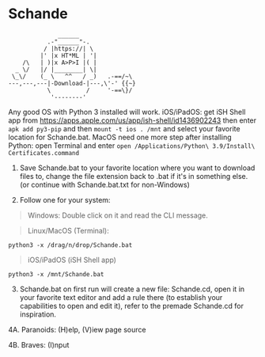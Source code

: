 # Schande
```
              ______
           .-"______"-.
          / |https://| \
         |' |x HT*ML | '|
    /\   | )|x A>P>I |( |
  _ \/   |/ |________| \|
 \_\/    (_ \   ^^   / _)   .-==/~\
---,---,---|-Download-|---,\'-' {{~}
           \          /     '-==\}/
            '--------'
```
Any good OS with Python 3 installed will work. iOS/iPadOS: get iSH Shell app from https://apps.apple.com/us/app/ish-shell/id1436902243 then enter `apk add py3-pip` and then `mount -t ios . /mnt` and select your favorite location for Schande.bat. MacOS need one more step after installing Python: open Terminal and enter `open /Applications/Python\ 3.9/Install\ Certificates.command`

1. Save Schande.bat to your favorite location where you want to download files to, change the file extension back to .bat if it's in something else. (or continue with Schande.bat.txt for non-Windows)

2. Follow one for your system:
 > Windows: Double click on it and read the CLI message.

 > Linux/MacOS (Terminal):
```
python3 -x /drag/n/drop/Schande.bat
```

 > iOS/iPadOS (iSH Shell app)
```
python3 -x /mnt/Schande.bat
```

3. Schande.bat on first run will create a new file: Schande.cd, open it in your favorite text editor and add a rule there (to establish your capabilities to open and edit it), refer to the premade Schande.cd for inspiration.

4A. Paranoids: (H)elp, (V)iew page source

4B. Braves: (I)nput
